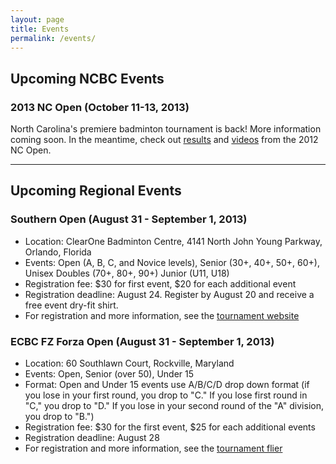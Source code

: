 ```yaml
---
layout: page
title: Events
permalink: /events/
---
```

## Upcoming NCBC Events

### 2013 NC Open (October 11-13, 2013)

North Carolina's premiere badminton tournament is back! More information coming soon. In the meantime, check out [results](http://ncbadminton.org/news/2012/09/nc-open-winners/) and [videos](http://ncbadminton.org/video/) from the 2012 NC Open.

<hr />

## Upcoming Regional Events

### Southern Open (August 31 - September 1, 2013)
- Location: ClearOne Badminton Centre, 4141 North John Young Parkway, Orlando, Florida <br>
- Events: Open (A, B, C, and Novice levels), Senior (30+, 40+, 50+, 60+), Unisex Doubles (70+, 80+, 90+) Junior (U11, U18) <br>
- Registration fee: $30 for first event, $20 for each additional event
- Registration deadline: August 24. Register by August 20 and receive a free event dry-fit shirt. <br>
- For registration and more information, see the [tournament website](http://www.tournamentsoftware.com/sport/tournament.aspx?id=C15380D0-1EAA-4FA5-B5C3-5EDE07175762) <br>

### ECBC FZ Forza Open (August 31 - September 1, 2013)
- Location: 60 Southlawn Court, Rockville, Maryland <br />
- Events: Open, Senior (over 50), Under 15 <br />
- Format: Open and Under 15 events use A/B/C/D drop down format (if you lose in your first round, you drop to "C." If you lose first round in "C," you drop to "D." If you lose in your second round of the "A" division, you drop to "B.") <br />
- Registration fee: $30 for the first event, $25 for each additional events <br />
- Registration deadline: August 28 <br />
- For registration and more information, see the [tournament flier](http://www.eastcoastbadmintonclub.com/uploads/4/6/9/7/4697701/ecbc_fz_forza_open_open_2013_fillable_form_v1.pdf) <br />